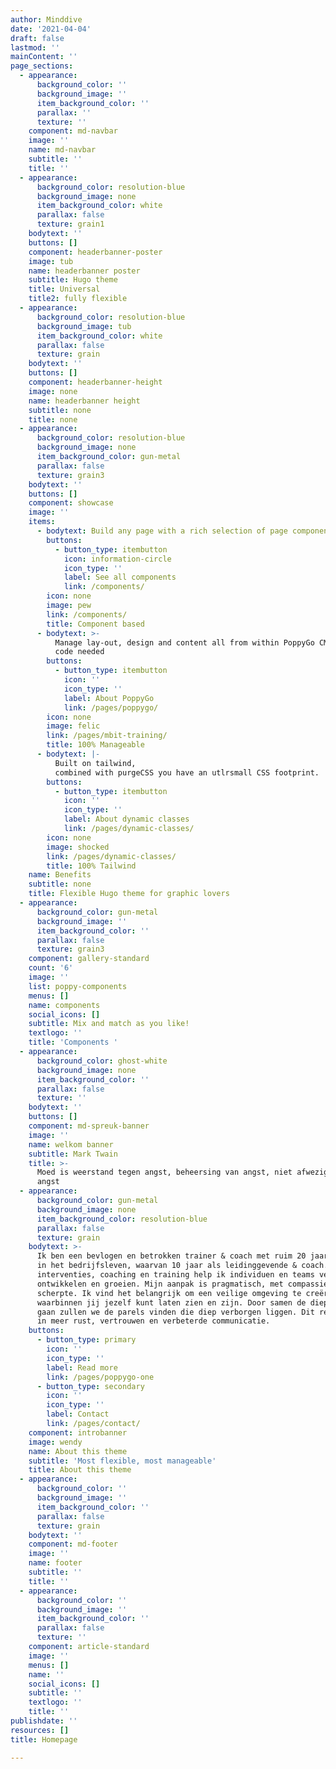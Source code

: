 ```yaml
---
author: Minddive
date: '2021-04-04'
draft: false
lastmod: ''
mainContent: ''
page_sections:
  - appearance:
      background_color: ''
      background_image: ''
      item_background_color: ''
      parallax: ''
      texture: ''
    component: md-navbar
    image: ''
    name: md-navbar
    subtitle: ''
    title: ''
  - appearance:
      background_color: resolution-blue
      background_image: none
      item_background_color: white
      parallax: false
      texture: grain1
    bodytext: ''
    buttons: []
    component: headerbanner-poster
    image: tub
    name: headerbanner poster
    subtitle: Hugo theme
    title: Universal
    title2: fully flexible
  - appearance:
      background_color: resolution-blue
      background_image: tub
      item_background_color: white
      parallax: false
      texture: grain
    bodytext: ''
    buttons: []
    component: headerbanner-height
    image: none
    name: headerbanner height
    subtitle: none
    title: none
  - appearance:
      background_color: resolution-blue
      background_image: none
      item_background_color: gun-metal
      parallax: false
      texture: grain3
    bodytext: ''
    buttons: []
    component: showcase
    image: ''
    items:
      - bodytext: Build any page with a rich selection of page components
        buttons:
          - button_type: itembutton
            icon: information-circle
            icon_type: ''
            label: See all components
            link: /components/
        icon: none
        image: pew
        link: /components/
        title: Component based
      - bodytext: >-
          Manage lay-out, design and content all from within PoppyGo CMS. No
          code needed
        buttons:
          - button_type: itembutton
            icon: ''
            icon_type: ''
            label: About PoppyGo
            link: /pages/poppygo/
        icon: none
        image: felic
        link: /pages/mbit-training/
        title: 100% Manageable
      - bodytext: |-
          Built on tailwind,
          combined with purgeCSS you have an utlrsmall CSS footprint.
        buttons:
          - button_type: itembutton
            icon: ''
            icon_type: ''
            label: About dynamic classes
            link: /pages/dynamic-classes/
        icon: none
        image: shocked
        link: /pages/dynamic-classes/
        title: 100% Tailwind
    name: Benefits
    subtitle: none
    title: Flexible Hugo theme for graphic lovers
  - appearance:
      background_color: gun-metal
      background_image: ''
      item_background_color: ''
      parallax: false
      texture: grain3
    component: gallery-standard
    count: '6'
    image: ''
    list: poppy-components
    menus: []
    name: components
    social_icons: []
    subtitle: Mix and match as you like!
    textlogo: ''
    title: 'Components '
  - appearance:
      background_color: ghost-white
      background_image: none
      item_background_color: ''
      parallax: false
      texture: ''
    bodytext: ''
    buttons: []
    component: md-spreuk-banner
    image: ''
    name: welkom banner
    subtitle: Mark Twain
    title: >-
      Moed is weerstand tegen angst, beheersing van angst, niet afwezigheid van
      angst
  - appearance:
      background_color: gun-metal
      background_image: none
      item_background_color: resolution-blue
      parallax: false
      texture: grain
    bodytext: >-
      Ik ben een bevlogen en betrokken trainer & coach met ruim 20 jaar ervaring
      in het bedrijfsleven, waarvan 10 jaar als leidinggevende & coach. Met mijn
      interventies, coaching en training help ik individuen en teams verder te
      ontwikkelen en groeien. Mijn aanpak is pragmatisch, met compassie en
      scherpte. Ik vind het belangrijk om een veilige omgeving te creëren
      waarbinnen jij jezelf kunt laten zien en zijn. Door samen de diepte in te
      gaan zullen we de parels vinden die diep verborgen liggen. Dit resulteert
      in meer rust, vertrouwen en verbeterde communicatie.
    buttons:
      - button_type: primary
        icon: ''
        icon_type: ''
        label: Read more
        link: /pages/poppygo-one
      - button_type: secondary
        icon: ''
        icon_type: ''
        label: Contact
        link: /pages/contact/
    component: introbanner
    image: wendy
    name: About this theme
    subtitle: 'Most flexible, most manageable'
    title: About this theme
  - appearance:
      background_color: ''
      background_image: ''
      item_background_color: ''
      parallax: false
      texture: grain
    bodytext: ''
    component: md-footer
    image: ''
    name: footer
    subtitle: ''
    title: ''
  - appearance:
      background_color: ''
      background_image: ''
      item_background_color: ''
      parallax: false
      texture: ''
    component: article-standard
    image: ''
    menus: []
    name: ''
    social_icons: []
    subtitle: ''
    textlogo: ''
    title: ''
publishdate: ''
resources: []
title: Homepage

---
```


